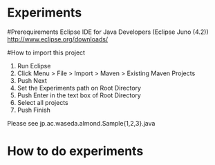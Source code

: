Experiments
===========

#Prerequirements
Eclipse IDE for Java Developers (Eclipse Juno (4.2))
http://www.eclipse.org/downloads/

#How to import this project

1. Run Eclipse
2. Click Menu > File > Import > Maven > Existing Maven Projects
3. Push Next
4. Set the Experiments path on Root Directory
5. Push Enter in the text box of Root Directory
6. Select all projects
7. Push Finish

Please see jp.ac.waseda.almond.Sample{1,2,3}.java

# How to do experiments
